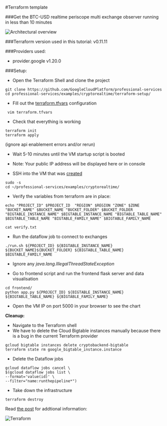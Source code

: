 #Terraform template

###Get the BTC-USD realtime periscope multi exchange observer running  in less than 10 minutes

![Architectural overview](crypto.gif)


###Terraform version used in this tutorial: v0.11.11 

###Providers used:
- provider.google v1.20.0


###Setup:
- Open the Terraform Shell and clone the project
```console 
git clone https://github.com/GoogleCloudPlatform/professional-services
cd professional-services/examples/cryptorealtime/terraform-setup/
```

- Fill out the [terraform.tfvars](terraform-setup/terraform.tfvars) configuration
```console 
 vim terraform.tfvars 
 ```

- Check that everything is working 
```console 
terraform init
terraform apply 
```
(ignore api enablement errors and/or rerun)

- Wait 5-10 minutes until the VM startup script is booted 
- Note: Your public IP address will be displayed here or in console 

- SSH into the VM that was [created](https://console.cloud.google.com/compute/instances)
```console 
sudo -s 
cd ~/professional-services/examples/cryptorealtime/
```


- Verify the variables from terraform are in place:
```console 
echo "PROJECT_ID" $PROJECT_ID  "REGION" $REGION "ZONE" $ZONE "BUCKET_NAME" $BUCKET_NAME "BUCKET_FOLDER" $BUCKET_FOLDER "BIGTABLE_INSTANCE_NAME" $BIGTABLE_INSTANCE_NAME "BIGTABLE_TABLE_NAME" $BIGTABLE_TABLE_NAME "BIGTABLE_FAMILY_NAME" $BIGTABLE_FAMILY_NAME 
```

```console 
cat verify.txt
```

- Run the dataflow job to connect to exchanges
```console 
./run.sh ${PROJECT_ID} ${BIGTABLE_INSTANCE_NAME} ${BUCKET_NAME}${BUCKET_FOLDER} ${BIGTABLE_TABLE_NAME} $BIGTABLE_FAMILY_NAME
``` 
- Ignore any *java.lang.IllegalThreadStateException*


- Go to frontend script and run the frontend flask server and data visualisation
```console 
cd frontend/
python app.py ${PROJECT_ID} ${BIGTABLE_INSTANCE_NAME} ${BIGTABLE_TABLE_NAME} ${BIGTABLE_FAMILY_NAME}
```

- Open the VM IP on port 5000 in your browser to see the chart 


**Cleanup:**
- Navigate to the Terraform shell
- We have to delete the Cloud Bigtable instances manually because there is a bug in the current Terraform provider
```console 
gcloud bigtable instances delete cryptobackend-bigtable
terraform state rm google_bigtable_instance.instance
```

- Delete the Dataflow jobs
```console 
gcloud dataflow jobs cancel \
$(gcloud dataflow jobs list \
--format='value(id)' \
--filter="name:runthepipeline*")
``` 

- Take down the infrastructure 
```console 
terraform destroy
```

Read [the post](https://medium.com/p/bigtable-beam-dataflow-cryptocurrencies-gcp-terraform-java-maven-4e7873811e86/edit) for addtional information:


![Terraform](https://media.giphy.com/media/sDjIG2QtbXKta/giphy.gif)
